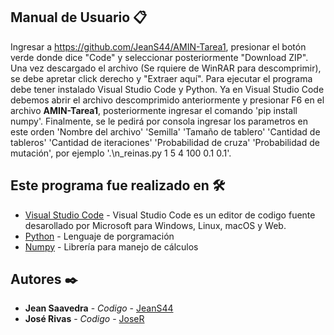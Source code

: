 ## Manual de Usuario 📋

Ingresar a https://github.com/JeanS44/AMIN-Tarea1, presionar el botón verde donde dice "Code" y seleccionar posteriormente "Download ZIP". Una vez descargado el archivo (Se rquiere de WinRAR para descomprimir), se debe apretar click derecho y "Extraer aquí". Para ejecutar el programa debe tener instalado Visual Studio Code y Python. Ya en Visual Studio Code debemos abrir el archivo descomprimido anteriormente y presionar F6 en el archivo **AMIN-Tarea1**, posteriormente ingresar el comando 'pip install numpy'. Finalmente, se le pedirá por consola ingresar los parametros en este orden 'Nombre del archivo' 'Semilla' 'Tamaño de tablero' 'Cantidad de tableros' 'Cantidad de iteraciones' 'Probabilidad de cruza' 'Probabilidad de mutación', por ejemplo '.\n_reinas.py 1 5 4 100 0.1 0.1'.

## Este programa fue realizado en 🛠️

* [Visual Studio Code](https://code.visualstudio.com/) - Visual Studio Code es un editor de codigo fuente desarollado por Microsoft para Windows, Linux, macOS y Web.
* [Python](https://www.python.org/downloads/release/python-3100/) - Lenguaje de porgramación
* [Numpy](https://numpy.org/) - Librería para manejo de cálculos

## Autores ✒️

* **Jean Saavedra** - *Codigo* - [JeanS44](https://github.com/JeanS44)
* **José Rivas** - *Codigo* - [JoseR](https://github.com/)
